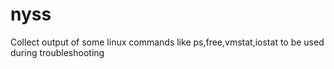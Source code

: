 nyss
====

Collect output of some linux commands like ps,free,vmstat,iostat to be used during troubleshooting
